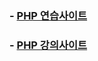  ### - [PHP 연습사이트](http://codepad.org/sngDu1ck)
 ### - [PHP 강의사이트](https://opentutorials.org/course/3130/19317)

